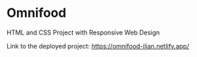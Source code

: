 # Omnifood
 HTML and CSS Project with Responsive Web Design 

 Link to the deployed project: https://omnifood-ilian.netlify.app/
